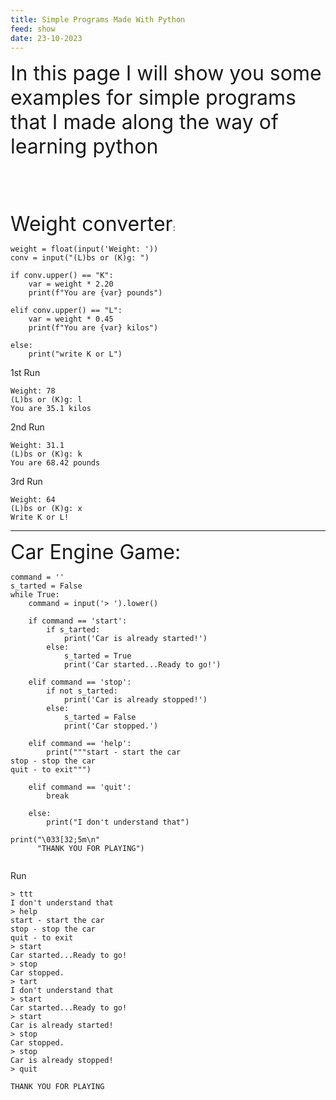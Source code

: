 ```yaml
---
title: Simple Programs Made With Python
feed: show
date: 23-10-2023
---
```

<font size="+3">In this page I will show you some examples for simple programs that I made along the way of learning python</font>
<br><br><br><br><br><br>
<font size="+3">Weight converter</font>:
<br>
```
weight = float(input('Weight: '))  
conv = input("(L)bs or (K)g: ") 

if conv.upper() == "K":  
    var = weight * 2.20  
    print(f"You are {var} pounds")  
  
elif conv.upper() == "L":  
    var = weight * 0.45  
    print(f"You are {var} kilos")  
  
else:  
    print("write K or L")

```
1st Run
```
Weight: 78
(L)bs or (K)g: l
You are 35.1 kilos
```
2nd Run
```
Weight: 31.1
(L)bs or (K)g: k
You are 68.42 pounds
```
3rd Run
```
Weight: 64
(L)bs or (K)g: x
Write K or L!
```

********
<font size="+3">Car Engine Game:</font>
<br>
```
command = ''  
s_tarted = False  
while True:  
    command = input('> ').lower()  
  
    if command == 'start':  
        if s_tarted:  
            print('Car is already started!')  
        else:  
            s_tarted = True  
            print('Car started...Ready to go!')  
  
    elif command == 'stop':  
        if not s_tarted:  
            print('Car is already stopped!')  
        else:  
            s_tarted = False  
            print('Car stopped.')  
  
    elif command == 'help':  
        print("""start - start the car  
stop - stop the car  
quit - to exit""")  
  
    elif command == 'quit':  
        break  
  
    else:  
        print("I don't understand that")  
  
print("\033[32;5m\n"  
      "THANK YOU FOR PLAYING")
      
```

Run
```
> ttt
I don't understand that
> help
start - start the car
stop - stop the car
quit - to exit
> start
Car started...Ready to go!
> stop
Car stopped.
> tart
I don't understand that
> start
Car started...Ready to go!
> start
Car is already started!
> stop
Car stopped.
> stop
Car is already stopped!
> quit

THANK YOU FOR PLAYING
```